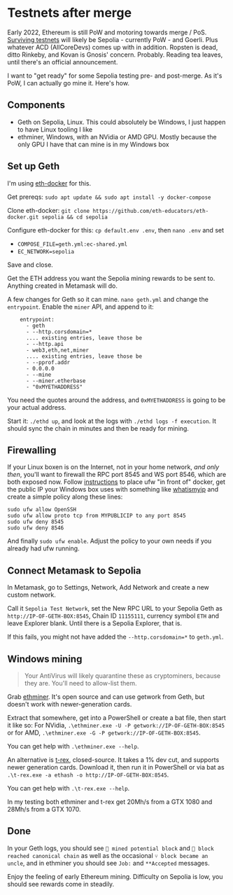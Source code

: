 # Testnets after merge

Early 2022, Ethereum is still PoW and motoring towards merge / PoS. [Surviving testnets](https://github.com/ethereum/pm/issues/460) will likely be Sepolia - currently PoW - and Goerli. Plus whatever ACD (AllCoreDevs) comes up with in addition. Ropsten is dead, ditto Rinkeby, and Kovan is Gnosis' concern. Probably. Reading tea leaves, until there's an official announcement.

I want to "get ready" for some Sepolia testing pre- and post-merge. As it's PoW, I can actually go mine it. Here's how.

## Components

- Geth on Sepolia, Linux. This could absolutely be Windows, I just happen to have Linux tooling I like
- ethminer, Windows, with an NVidia or AMD GPU. Mostly because the only GPU I have that can mine is in my Windows box

## Set up Geth

I'm using [eth-docker](https://eth-docker.net) for this. 

Get prereqs: `sudo apt update && sudo apt install -y docker-compose`

Clone eth-docker: `git clone https://github.com/eth-educators/eth-docker.git sepolia && cd sepolia`

Configure eth-docker for this: `cp default.env .env`, then `nano .env` and set

- `COMPOSE_FILE=geth.yml:ec-shared.yml`
- `EC_NETWORK=sepolia`

Save and close.

Get the ETH address you want the Sepolia mining rewards to be sent to. Anything created in Metamask will do.

A few changes for Geth so it can mine. `nano geth.yml` and change the `entrypoint`. Enable the `miner` API, and append to it:

```
    entrypoint:
      - geth
      - --http.corsdomain=*
      .... existing entries, leave those be
      - --http.api
      - web3,eth,net,miner
      .... existing entries, leave those be
      - --pprof.addr
      - 0.0.0.0
      - --mine
      - --miner.etherbase
      - "0xMYETHADDRESS"
```

You need the quotes around the address, and `0xMYETHADDRESS` is going to be your actual address.

Start it: `./ethd up`, and look at the logs with `./ethd logs -f execution`. It should sync the chain in minutes and then be ready for mining.

## Firewalling

If your Linux boxen is on the Internet, not in your home network, *and only then*, you'll want to firewall the RPC port 8545 and WS port 8546, which are both exposed now. Follow
[instructions](https://eth-docker.net/docs/Support/Cloud) to place ufw "in front of" docker, get the public IP your Windows box uses
with something like [whatismyip](https://whatismyip.com) and create a simple policy along these lines:

```
sudo ufw allow OpenSSH
sudo ufw allow proto tcp from MYPUBLICIP to any port 8545
sudo ufw deny 8545
sudo ufw deny 8546
```

And finally `sudo ufw enable`. Adjust the policy to your own needs if you already had ufw running.

## Connect Metamask to Sepolia

In Metamask, go to Settings, Network, Add Network and create a new custom network. 

Call it `Sepolia Test Network`, set the New RPC URL to your Sepolia Geth as `http://IP-OF-GETH-BOX:8545`, Chain ID `11155111`, currency symbol `ETH` and leave Explorer blank. Until there is a Sepolia Explorer, that is.

If this fails, you might not have added the `--http.corsdomain=*` to `geth.yml`.

## Windows mining

> Your AntiVirus will likely quarantine these as cryptominers, because they are. You'll need to allow-list them.

Grab [ethminer](https://github.com/ethereum-mining/ethminer/releases). It's open source and can use getwork from Geth, but doesn't work with newer-generation cards.

Extract that somewhere, get into a PowerShell or create a bat file, then start it like so: For NVidia, `.\ethminer.exe -U -P getwork://IP-OF-GETH-BOX:8545` or for AMD, `.\ethminer.exe -G -P getwork://IP-OF-GETH-BOX:8545`.

You can get help with `.\ethminer.exe --help`.

An alternative is [t-rex](https://trex-miner.com/), closed-source. It takes a 1% dev cut, and supports newer generation cards. Download it, then run it in PowerShell or via bat as `.\t-rex.exe -a ethash -o http://IP-OF-GETH-BOX:8545`.

You can get help with `.\t-rex.exe --help`.

In my testing both ethminer and t-rex get 20Mh/s from a GTX 1080 and 28Mh/s from a GTX 1070.

## Done

In your Geth logs, you should see `🔨 mined potential block` and `🔗 block reached canonical chain` as well as the occasional
`⑂ block became an uncle`, and in ethminer you should see `Job:` and `**Accepted` messages.

Enjoy the feeling of early Ethereum mining. Difficulty on Sepolia is low, you should see rewards come in steadily.

